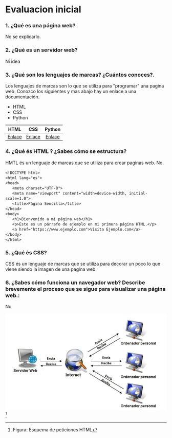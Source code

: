 # Evaluacion inicial

### **1. ¿Qué es una página web?**

No se explicarlo.


### **2. ¿Qué es un servidor web?**

Ni idea


### **3. ¿Qué son los lenguajes de marcas? ¿Cuántos conoces?.**

Los lenguajes de marcas son lo que se utiliza para "programar" una pagina web.
Conozco los siguientes y mas abajo hay un enlace a una documentación.
* HTML
* CSS
* Python

|HTML|CSS|Python|
|:----------:|:----------:|:----------:|
|[Enlace](https://developer.mozilla.org/es/docs/Web/HTML)|[Enlace](https://blog.hubspot.es/websiteque-es-css)|[Enlace](https://aws.amazon.com/es/what-is/python/)|


### **4. ¿Qué és HTML ? ¿Sabes cómo se estructura?**

HMTL és un lenguaje de marcas que se utiliza para crear paginas web. 
No.
   
 ```
<!DOCTYPE html>
<html lang="es">
<head>
    <meta charset="UTF-8">
    <meta name="viewport" content="width=device-width, initial-scale=1.0">
    <title>Página Sencilla</title>
</head>
<body>
    <h1>Bienvenido a mi página web</h1>
    <p>Este es un párrafo de ejemplo en mi primera página HTML.</p>
    <a href="https://www.ejemplo.com">Visita Ejemplo.com</a>
</body>
</html>
```


### **5. ¿Qué és CSS?**

CSS és un lenguaje de marcas que se utiliza para decorar un poco lo que viene siendo la imagen de una pagina web.


### **6. ¿Sabes cómo funciona un navegador web? Describe brevemente el proceso que se sigue para visualizar una página web.:**

No

![Imagen esquema de peticiones HTML](https://github.com/BlancoJoel/0373-A2-Joel_Blanco_Rodriguez/blob/main/foto_esquema_de_peticiones_HTML.jpg)[^1]
[^1]: Figura: Esquema de peticiones HTML

